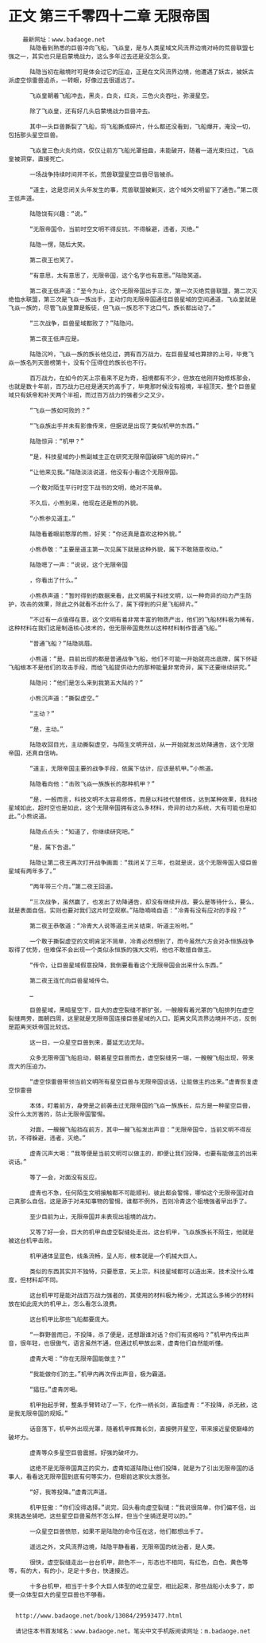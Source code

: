 # 正文 第三千零四十二章 无限帝国
        最新网址：www.badaoge.net
          陆隐看到熟悉的巨兽冲向飞船，飞焱皇，是与人类星域文风流界边境对峙的荒兽联盟七强之一，其实也只是启蒙境战力，这么多年过去还是没怎么变。
      
          陆隐当初在融境时可是体会过它的压迫，正是在文风流界边境，他遭遇了妖古，被妖古派虚空惊雷兽追杀，一转眼，好像过去很遥远了。
      
          飞焱皇朝着飞船冲去，黑炎，白炎，红炎，三色火炎吞吐，弥漫星空。
      
          除了飞焱皇，还有好几头启蒙境战力巨兽冲去。
      
          其中一头巨兽撕裂了飞船，将飞船撕成碎片，什么都还没看到，飞船爆开，淹没一切，包括那头星空巨兽。
      
          飞焱皇三色火炎灼烧，仅仅让前方飞船光罩扭曲，未能破开，随着一道光束扫过，飞焱皇被洞穿，直接死亡。
      
          一场战争持续时间并不长，荒兽联盟星空巨兽尽皆被杀。
      
          “道主，这是您闭关头年发生的事，荒兽联盟被剿灭，这个域外文明留下了通告。”第二夜王低声道。
      
          陆隐饶有兴趣：“说。”
      
          “无限帝国令，当前时空文明不得反抗，不得躲避，违者，灭绝。”
      
          陆隐一愣，随后大笑。
      
          第二夜王也笑了。
      
          “有意思，太有意思了，无限帝国，这个名字也有意思。”陆隐笑道。
      
          第二夜王低声道：“至今为止，这个无限帝国出手三次，第一次灭绝荒兽联盟，第二次灭绝恤水联盟，第三次是飞焱一族出手，主动打向无限帝国通往巨兽星域的空间通道，飞焱皇就是飞焱一族的，尽管飞焱皇算是叛徒，但飞焱一族忍不下这口气，族长都出动了。”
      
          “三次战争，巨兽星域都败了？”陆隐问。
      
          第二夜王低声应是。
      
          陆隐沉吟，飞焱一族的族长他见过，拥有百万战力，在巨兽星域也算排的上号，毕竟飞焱一族名列天兽榜第十，没有个压得住的族长也不行。
      
          百万战力，在如今的天上宗看来不足为奇，祖境都有不少，但放在他刚开始修炼那会，也就是数十年前，百万战力已经是通天的高手了，毕竟那时候没有祖境，半祖顶天，整个巨兽星域只有妖帝和补天两个半祖，而过百万战力的强者少之又少。
      
          “飞焱一族如何败的？”
      
          “飞焱族出手并未有影像传来，但据说是出现了类似机甲的东西。”
      
          陆隐惊异：“机甲？”
      
          “是，科技星域的小熊副城主正在研究无限帝国破碎飞船的碎片。”
      
          “让他来见我。”陆隐淡淡说道，他没有小看这个无限帝国。
      
          一个敢对陌生平行时空下战书的文明，绝对不简单。
      
          不久后，小熊到来，他现在还是熊的外貌。
      
          “小熊参见道主。”
      
          陆隐看着眼前憨厚的熊，好笑：“你还真是喜欢这种外貌。”
      
          小熊恭敬：“主要是道主第一次见属下就是这种外貌，属下不敢随意改动。”
      
          陆隐嗯了一声：“说说，这个无限帝国
      
          ，你看出了什么。”
      
          小熊恭声道：“暂时得到的数据来看，此文明属于科技文明，以一种奇异的动力产生防护，攻击的效果，除此之外就看不出什么了，属下得到的只是飞船碎片。”
      
          “不过有一点值得在意，这个文明有着非常丰富的物质产出，他们的飞船材料极为稀有，这种材料在我们这是制造核心技术的，但无限帝国竟然以这种材料制作普通飞船。”
      
          “普通飞船？”陆隐挑眉。
      
          小熊道：“是，目前出现的都是普通战争飞船，他们不可能一开始就亮出底牌，属下怀疑飞船根本不是他们的攻击手段，而给飞船提供动力的那种能量非常奇异，属下还要继续研究。”
      
          陆隐问：“他们是怎么来到我第五大陆的？”
      
          小熊沉声道：“撕裂虚空。”
      
          “主动？”
      
          “是，主动。”
      
          陆隐收回目光，主动撕裂虚空，与陌生文明开战，从一开始就发出劝降通告，这个无限帝国，还真自信呐。
      
          “道主，无限帝国主要的战争手段，依属下估计，应该是机甲。”小熊道。
      
          陆隐看向他：“击败飞焱一族族长的那种机甲？”
      
          “是，一般而言，科技文明不太容易修炼，而是以科技代替修炼，达到某种效果，我科技星域如此，超时空也是如此，这个无限帝国拥有这么多材料，奇异的动力系统，大有可能也是如此。”小熊说道。
      
          陆隐点点头：“知道了，你继续研究吧。”
      
          “是，属下告退。”
      
          陆隐让第二夜王再次打开战争画面：“我闭关了三年，也就是说，这个无限帝国入侵巨兽星域有两年多了。”
      
          “两年带三个月。”第二夜王回道。
      
          “三次战争，虽然赢了，也发出了劝降通告，却没有继续开战，要么是等待什么，要么，就是表面自信，实则也要对我们这片时空观察。”陆隐喃喃自语：“冷青有没有应对的手段？”
      
          第二夜王恭敬道：“冷青大人说等道主闭关结束，听道主吩咐。”
      
          一个敢于撕裂虚空的文明肯定不简单，冷青必然想到了，而今虽然六方会对永恒族战争取得了优势，但难保不会出现一个类似永恒族的强大文明，他也不敢擅自做主。
      
          “传令，让巨兽星域假意投降，我倒要看看这个无限帝国会出来什么东西。”
      
          第二夜王连忙向巨兽星域传令。
      
          …
      
          巨兽星域，黑暗星空下，巨大的虚空裂缝不断扩张，一艘艘有着光罩的飞船排列在虚空裂缝两旁，面朝四周，这里就是无限帝国连接巨兽星域的入口，距离文风流界边境并不远，反倒是距离天妖帝国比较远。
      
          这一日，一众星空巨兽到来，蔓延无边无际。
      
          众多无限帝国飞船启动，朝着星空巨兽而去，虚空裂缝另一端，一艘艘飞船出现，带来庞大的压迫力。
      
          “虚空惊雷兽带领当前文明所有星空巨兽与无限帝国谈话，让能做主的出来。”虚青恢复虚空惊雷兽
      
          本体，盯着前方，身旁是之前袭击过无限帝国的飞焱一族族长，后方是一种星空巨兽，没什么太厉害的，防止无限帝国警惕。
      
          对面，一艘艘飞船挡在前方，其中一艘飞船发出声音：“无限帝国令，当前文明不得反抗，不得躲避，违者，灭绝。”
      
          虚青沉声大喝：“我等便是当前文明可以做主的，即便让我们投降，也要有能做主的出来说话。”
      
          等了一会，对面没有反应。
      
          虚青也不急，任何陌生文明接触都不可能顺利，彼此都会警惕，哪怕这个无限帝国对自己真那么自信，这是源于对未知事物的警惕，谁都不例外，否则冷青这个祖境强者早出手了。
      
          至少目前为止，无限帝国并未表现出祖境的战力。
      
          又等了好一会，巨大的机甲自虚空裂缝处走出，这台机甲，飞焱族族长不陌生，他就是被这台机甲击败。
      
          机甲通体呈蓝色，线条流畅，呈人形，根本就是一个机械大巨人。
      
          类似的东西其实并不独特，只要愿意，天上宗，科技星域都可以造出来，技术没什么难度，但材料却不同。
      
          这台机甲可是能对战百万战力强者的，其使用的材料极为稀少，尤其这么多稀少的材料放在如此庞大的机甲上，怎么看怎么浪费。
      
          这台机甲比那些飞船都要庞大。
      
          “一群野兽而已，不投降，杀了便是，还想跟谁对话？你们有资格吗？”机甲内传出声音，很年轻，也很傲气，语言虽然不通，但通过机甲放出来，虚青他们自然能听懂。
      
          虚青大喝：“你在无限帝国能做主？”
      
          “我能做你们的主。”机甲内再次传出声音，极为霸道。
      
          “猖狂。”虚青厉喝。
      
          机甲抬起手臂，整条手臂转动了一下，化作一柄长剑，直指虚青：“不投降，杀无赦，这是我无限帝国的规矩。”
      
          话音落下，机甲外出现光罩，随着机甲挥舞长剑，直接劈开星空，带来接近星使巅峰的破坏力。
      
          虚青等众多星空巨兽震撼，好强的破坏力。
      
          这绝不是无限帝国真正的实力，虚青知道陆隐让他们投降，就是为了引出无限帝国的话事人，看看这无限帝国到底有何等实力，但眼前这家伙太嚣张。
      
          “好，我等投降。”虚青沉声道。
      
          机甲狂傲：“你们没得选择。”说完，回头看向虚空裂缝：“我说很简单，你们偏不信，出来挑选坐骑吧，这些星空巨兽虽然不怎么样，但当个坐骑还是可以的。”
      
          一众星空巨兽愤怒，如果不是陆隐的命令压在这，他们都想出手了。
      
          遥远之外，文风流界边境，陆隐平静看着，无限帝国的统治者，是人类。
      
          很快，虚空裂缝走出一台台机甲，颜色不一，形态也不相同，有红色，白色，黄色等等，有的大，有的小，足足十多台，快速接近。
      
          十多台机甲，相当于十多个大巨人体型的屹立星空，相比起来，那些战船小太多了，即便一众体型巨大的星空巨兽也不够看。
      
      
      http://www.badaoge.net/book/13084/29593477.html
      
      请记住本书首发域名：www.badaoge.net。笔尖中文手机版阅读网址：m.badaoge.net